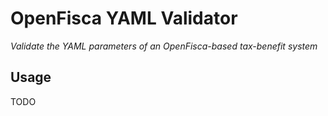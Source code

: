 # OpenFisca YAML Validator

_Validate the YAML parameters of an OpenFisca-based tax-benefit system_

## Usage

TODO